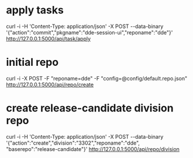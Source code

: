 # apply tasks
curl -i -H 'Content-Type: application/json' -X POST --data-binary '{"action":"commit","pkgname":"dde-session-ui","reponame":"dde"}' http://127.0.0.1:5000/api/task/apply

# initial repo
curl -i -X POST -F "reponame=dde" -F "config=@config/default.repo.json" http://127.0.0.1:5000/api/repo/create

# create release-candidate division repo
curl -i -H 'Content-Type: application/json' -X POST --data-binary '{"action":"create","division":"3302","reponame":"dde", "baserepo":"release-candidate"}' http://127.0.0.1:5000/api/repo/division
